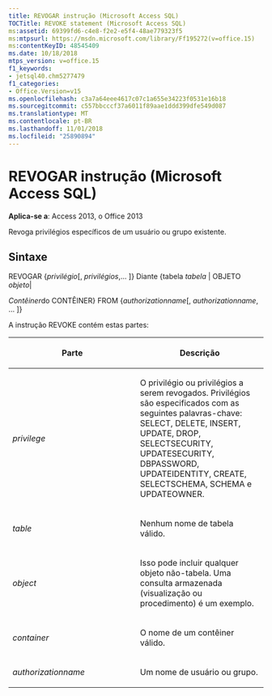 ```yaml
---
title: REVOGAR instrução (Microsoft Access SQL)
TOCTitle: REVOKE statement (Microsoft Access SQL)
ms:assetid: 69399fd6-c4e8-f2e2-e5f4-48ae779323f5
ms:mtpsurl: https://msdn.microsoft.com/library/Ff195272(v=office.15)
ms:contentKeyID: 48545409
ms.date: 10/18/2018
mtps_version: v=office.15
f1_keywords:
- jetsql40.chm5277479
f1_categories:
- Office.Version=v15
ms.openlocfilehash: c3a7a64eee4617c07c1a655e34223f0531e16b18
ms.sourcegitcommit: c557bbcccf37a6011f89aae1ddd399dfe549d087
ms.translationtype: MT
ms.contentlocale: pt-BR
ms.lasthandoff: 11/01/2018
ms.locfileid: "25890894"
---
```

# <a name="revoke-statement-microsoft-access-sql"></a>REVOGAR instrução (Microsoft Access SQL)

**Aplica-se a**: Access 2013, o Office 2013

Revoga privilégios específicos de um usuário ou grupo existente.

## <a name="syntax"></a>Sintaxe

REVOGAR {*privilégio*\[, *privilégios*,... \]} Diante {tabela *tabela* | OBJETO *objeto*|

*Contêiner*do CONTÊINER} FROM {*authorizationname*\[, *authorizationname*, … \]}

A instrução REVOKE contém estas partes:

<table>
<colgroup>
<col style="width: 50%" />
<col style="width: 50%" />
</colgroup>
<thead>
<tr class="header">
<th><p>Parte</p></th>
<th><p>Descrição</p></th>
</tr>
</thead>
<tbody>
<tr class="odd">
<td><p><em>privilege</em></p></td>
<td><p>O privilégio ou privilégios a serem revogados. Privilégios são especificados com as seguintes palavras-chave: SELECT, DELETE, INSERT, UPDATE, DROP, SELECTSECURITY, UPDATESECURITY, DBPASSWORD, UPDATEIDENTITY, CREATE, SELECTSCHEMA, SCHEMA e UPDATEOWNER.</p></td>
</tr>
<tr class="even">
<td><p><em>table</em></p></td>
<td><p>Nenhum nome de tabela válido.</p></td>
</tr>
<tr class="odd">
<td><p><em>object</em></p></td>
<td><p>Isso pode incluir qualquer objeto não-tabela. Uma consulta armazenada (visualização ou procedimento) é um exemplo.</p></td>
</tr>
<tr class="even">
<td><p><em>container</em></p></td>
<td><p>O nome de um contêiner válido.</p></td>
</tr>
<tr class="odd">
<td><p><em>authorizationname</em></p></td>
<td><p>Um nome de usuário ou grupo.</p></td>
</tr>
</tbody>
</table>

